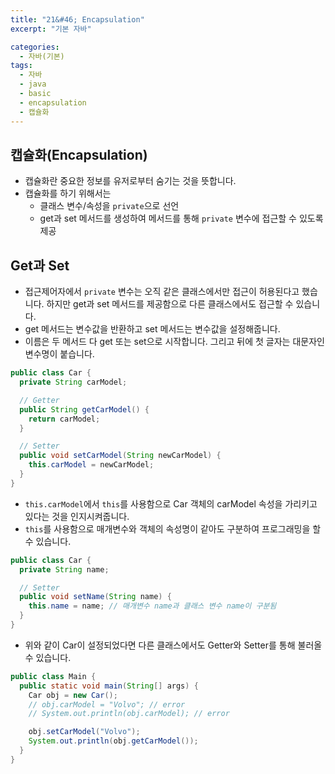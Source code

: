 ```yaml
---
title: "21&#46; Encapsulation"
excerpt: "기본 자바"

categories:
  - 자바(기본)
tags:
  - 자바
  - java
  - basic
  - encapsulation
  - 캡슐화
---
```


## 캡슐화(Encapsulation)
- 캡슐화란 중요한 정보를 유저로부터 숨기는 것을 뜻합니다.
- 캡슐화를 하기 위해서는
  - 클래스 변수/속성을 `private`으로 선언
  - get과 set 메서드를 생성하여 메서드를 통해 `private` 변수에 접근할 수 있도록 제공

## Get과 Set
- 접근제어자에서 `private` 변수는 오직 같은 클래스에서만 접근이 허용된다고 했습니다. 하지만 get과 set 메서드를 제공함으로 다른 클래스에서도 접근할 수 있습니다.
- get 메서드는 변수값을 반환하고 set 메서드는 변수값을 설정해줍니다.
- 이름은 두 메서드 다 get 또는 set으로 시작합니다. 그리고 뒤에 첫 글자는 대문자인 변수명이 붙습니다.
```java
public class Car {
  private String carModel;

  // Getter
  public String getCarModel() {
    return carModel;
  }

  // Setter
  public void setCarModel(String newCarModel) {
    this.carModel = newCarModel;
  }
}
```
  - `this.carModel`에서 `this`를 사용함으로 Car 객체의 carModel 속성을 가리키고 있다는 것을 인지시켜줍니다.
  - `this`를 사용함으로 매개변수와 객체의 속성명이 같아도 구분하여 프로그래밍을 할 수 있습니다.
  ```java
  public class Car {
    private String name;

    // Setter
    public void setName(String name) {
      this.name = name; // 매개변수 name과 클래스 변수 name이 구분됨
    }
  }
  ```
- 위와 같이 Car이 설정되었다면 다른 클래스에서도 Getter와 Setter를 통해 불러올 수 있습니다.
```java
public class Main {
  public static void main(String[] args) {
    Car obj = new Car();
    // obj.carModel = "Volvo"; // error
    // System.out.println(obj.carModel); // error

    obj.setCarModel("Volvo");
    System.out.println(obj.getCarModel());
  }
}
```
